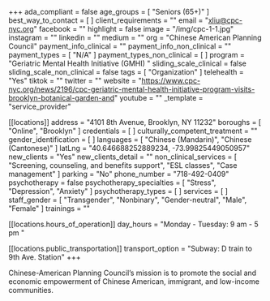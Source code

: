 +++
ada_compliant = false
age_groups = [ "Seniors (65+)" ]
best_way_to_contact = [ ]
client_requirements = ""
email = "xliu@cpc-nyc.org"
facebook = ""
highlight = false
image = "/img/cpc-1-1.jpg"
instagram = ""
linkedin = ""
medium = ""
org = "Chinese American Planning Council"
payment_info_clinical = ""
payment_info_non_clinical = ""
payment_types = [ "N/A" ]
payment_types_non_clinical = [ ]
program = "Geriatric Mental Health Initiative (GMHI) "
sliding_scale_clinical = false
sliding_scale_non_clinical = false
tags = [ "Organization" ]
telehealth = "Yes"
tiktok = ""
twitter = ""
website = "https://www.cpc-nyc.org/news/2196/cpc-geriatric-mental-health-initiative-program-visits-brooklyn-botanical-garden-and"
youtube = ""
_template = "service_provider"

[[locations]]
address = "4101 8th Avenue, Brooklyn, NY 11232"
boroughs = [ "Online", "Brooklyn" ]
credentials = [ ]
culturally_competent_treatment = ""
gender_identification = [ ]
languages = [ "Chinese (Mandarin)", "Chinese (Cantonese)" ]
latLng = "40.646688252889234, -73.99825449050957"
new_clients = "Yes"
new_clients_detail = ""
non_clinical_services = [
  "Screening, counseling, and benefits support",
  "ESL classes",
  "Case management"
]
parking = "No"
phone_number = "718-492-0409"
psychotherapy = false
psychotherapy_specialties = [ "Stress", "Depression", "Anxiety" ]
psychotherapy_types = [ ]
services = [ ]
staff_gender = [
  "Transgender",
  "Nonbinary",
  "Gender-neutral",
  "Male",
  "Female"
]
trainings = ""

  [[locations.hours_of_operation]]
  day_hours = "Monday - Tuesday: 9 am - 5 pm "

  [[locations.public_transportation]]
  transport_option = "Subway: D train to 9th Ave. Station"
+++

Chinese-American Planning Council’s mission is to promote the social and economic empowerment of Chinese American, immigrant, and low-income communities.
